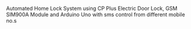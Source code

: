 Automated Home Lock System using CP Plus Electric Door Lock, GSM SIM900A Module and Arduino Uno with sms control from different mobile no.s
